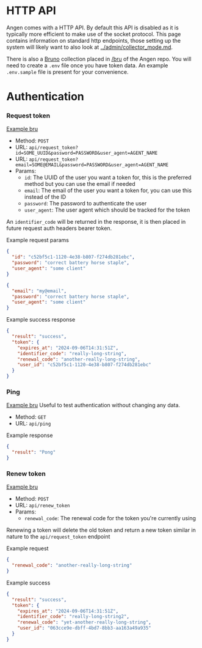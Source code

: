 # HTTP API
Angen comes with a HTTP API. By default this API is disabled as it is typically more efficient to make use of the socket protocol. This page contains information on standard http endpoints, those setting up the system will likely want to also look at [../admin/collector_mode.md](admin/collector_mode.md).

There is also a [Bruno](https://www.usebruno.com/) collection placed in [/bru](/bru) of the Angen repo. You will need to create a `.env` file once you have token data. An example `.env.sample` file is present for your convenience.

# Authentication
### Request token
[Example bru](/bru/Auth/Request_token.bru)
- Method: `POST`
- URL: `api/request_token?id=SOME_UUID&password=PASSWORD&user_agent=AGENT_NAME`
- URL: `api/request_token?email=SOME@EMAIL&password=PASSWORD&user_agent=AGENT_NAME`
- Params:
  - `id`: The UUID of the user you want a token for, this is the preferred method but you can use the email if needed
  - `email`: The email of the user you want a token for, you can use this instead of the ID
  - `password`: The password to authenticate the user
  - `user_agent`: The user agent which should be tracked for the token

An `identifier_code` will be returned in the response, it is then placed in future request auth headers bearer token.

Example request params
```json
{
  "id": "c52bf5c1-1120-4e38-b807-f274db281ebc",
  "password": "correct battery horse staple",
  "user_agent": "some client"
}

{
  "email": "my@email",
  "password": "correct battery horse staple",
  "user_agent": "some client"
}
```

Example success response
```json
{
  "result": "success",
  "token": {
    "expires_at": "2024-09-06T14:31:51Z",
    "identifier_code": "really-long-string",
    "renewal_code": "another-really-long-string",
    "user_id": "c52bf5c1-1120-4e38-b807-f274db281ebc"
  }
}
```

### Ping
[Example bru](/bru/Auth/ping.bru)
Useful to test authentication without changing any data.

- Method: `GET`
- URL: `api/ping`

Example response
```json
{
  "result": "Pong"
}
```


### Renew token
[Example bru](/bru/Auth/Renew_token.bru)
- Method: `POST`
- URL: `api/renew_token`
- Params:
  - `renewal_code`: The renewal code for the token you're currently using

Renewing a token will delete the old token and return a new token similar in nature to the `api/request_token` endpoint

Example request
```json
{
  "renewal_code": "another-really-long-string"
}
```

Example success
```json
{
  "result": "success",
  "token": {
    "expires_at": "2024-09-06T14:31:51Z",
    "identifier_code": "really-long-string2",
    "renewal_code": "yet-another-really-long-string",
    "user_id": "063cce9e-dbff-4bd7-8bb3-aa163a49a935"
  }
}
```


